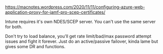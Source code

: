 https://macnotes.wordpress.com/2020/11/11/configuring-azure-web-application-proxy-for-jamf-pro-scep-certificates/

Intune requires it's own NDES/SCEP server. You can't use the same server for both.

Don't try to load balance, you'll get rate limit/bad/max password attempt issues and fight it forever.
Just do an active/passive failover, kinda lame but gives some DR and functions.
